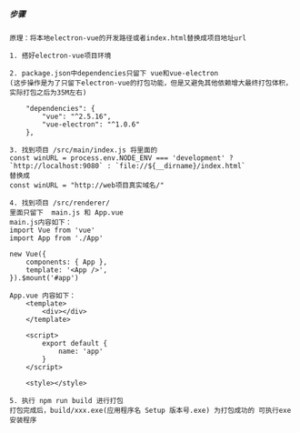 ##### 步骤
    原理：将本地electron-vue的开发路径或者index.html替换成项目地址url

    1. 搭好electron-vue项目环境
    
    2. package.json中dependencies只留下 vue和vue-electron
    (这步操作是为了只留下electron-vue的打包功能，但是又避免其他依赖增大最终打包体积，实际打包之后为35M左右)
    
        "dependencies": {
            "vue": "^2.5.16",
            "vue-electron": "^1.0.6"
        },
        
    3. 找到项目 /src/main/index.js 将里面的 
    const winURL = process.env.NODE_ENV === 'development' ? `http://localhost:9080` : `file://${__dirname}/index.html`
    替换成
    const winURL = "http://web项目真实域名/"
    
    4. 找到项目 /src/renderer/
    里面只留下  main.js 和 App.vue
    main.js内容如下：
    import Vue from 'vue'
    import App from './App'
    
    new Vue({
        components: { App },
        template: '<App />',
    }).$mount('#app')
    
    App.vue 内容如下：
        <template>
            <div></div>
        </template>
        
        <script>
            export default {
                name: 'app'
            }
        </script>
        
        <style></style>
        
    5. 执行 npm run build 进行打包
    打包完成后，build/xxx.exe(应用程序名 Setup 版本号.exe) 为打包成功的 可执行exe安装程序
        
        
        